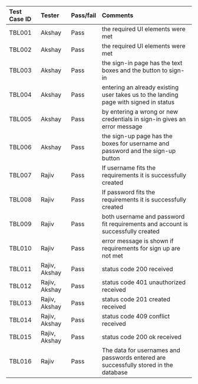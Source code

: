 | Test Case ID | Tester        | Pass/fail | Comments                                                                             |
| :----------- | :------------ | :-------- | :----------------------------------------------------------------------------------- |
| TBL001       | Akshay        | Pass      | the required UI elements were met                                                    |
| TBL002       | Akshay        | Pass      | the required UI elements were met                                                    |
| TBL003       | Akshay        | Pass      | the sign-in page has the text boxes and the button to sign-in                        |
| TBL004       | Akshay        | Pass      | entering an already existing user takes us to the landing page with signed in status |
| TBL005       | Akshay        | Pass      | by entering a wrong or new credentials in sign-in gives an error message             |
| TBL006       | Akshay        | Pass      | the sign-up page has the boxes for username and password and the sign-up button      |
| TBL007       | Rajiv         | Pass      | If username fits the requirements it is successfully created                         |
| TBL008       | Rajiv         | Pass      | If password fits the requirements it is successfully created                         |
| TBL009       | Rajiv         | Pass      | both username and password fit requirements and account is successfully created      |
| TBL010       | Rajiv         | Pass      | error message is shown if requirements for sign up are not met                       |
| TBL011       | Rajiv, Akshay | Pass      | status code 200 received                                                             |
| TBL012       | Rajiv, Akshay | Pass      | status code 401 unauthorized received                                                |
| TBL013       | Rajiv, Akshay | Pass      | status code 201 created received                                                     |
| TBL014       | Rajiv, Akshay | Pass      | status code 409 conflict received                                                    |
| TBL015       | Rajiv, Akshay | Pass      | status code 200 ok received                                                          |
| TBL016       | Rajiv         | Pass      | The data for usernames and passwords entered are successfully stored in the database |
